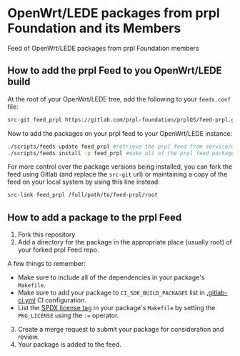 # OpenWrt/LEDE packages from prpl Foundation and its Members
Feed of OpenWrt/LEDE packages from prpl Foundation members

## How to add the prpl Feed to you OpenWrt/LEDE build
At the root of your OpenWrt/LEDE tree, add the following to your `feeds.conf` file:
```sh
src-git feed_prpl https://gitlab.com/prpl-foundation/prplOS/feed-prpl.git
```
Now to add the packages on your prpl feed to your OpenWrt/LEDE instance:
```sh
./scripts/feeds update feed_prpl #retrieve the prpl feed from service/update to latest
./scripts/feeds install -p feed_prpl #make all of the prpl feed packages available to the build
```

For more control over the package versions being installed, you can fork the feed using Gitlab (and replace the `src-git` url) or maintaining a copy of the feed on your local system by using this line instead:
```sh
src-link feed_prpl /full/path/to/feed-prpl/root
```

## How to add a package to the prpl Feed
1. Fork this repository
2. Add a directory for the package in the appropriate place (usually root) of your forked prpl Feed repo.

 A few things to remember:
 * Make sure to include all of the dependencies in your package's `Makefile`.
 * Make sure to add your package to `CI_SDK_BUILD_PACKAGES` list in [.gitlab-ci.yml](https://gitlab.com/prpl-foundation/prplos/feed-prpl/-/blob/prplos/.gitlab-ci.yml) CI configuration.
 * List the [SPDX license tag](https://spdx.org/licenses/) in your package's `Makefile` by setting the `PKG_LICENSE` using the `:=` operator.
3. Create a merge request to submit your package for consideration and review.
4. Your package is added to the feed.
